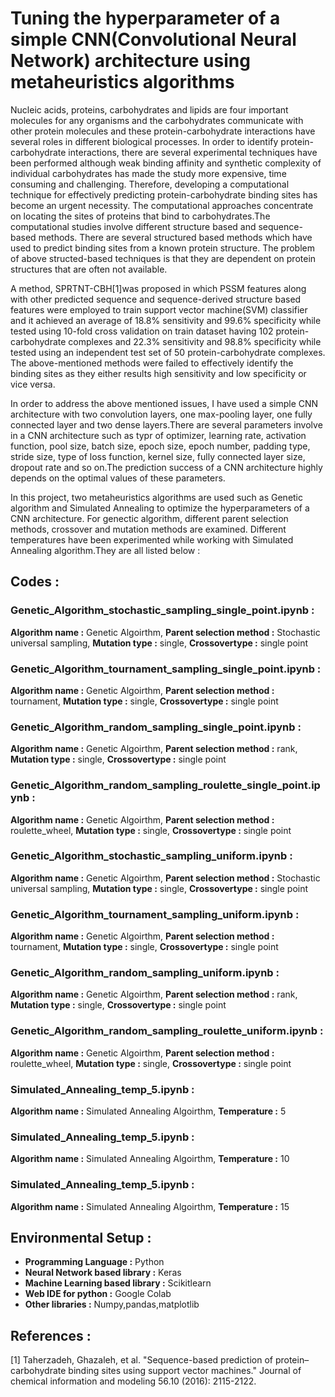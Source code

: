 # Tuning the hyperparameter of a simple CNN(Convolutional Neural Network) architecture using metaheuristics algorithms

Nucleic acids, proteins, carbohydrates and lipids are four important molecules for any organisms and the carbohydrates communicate with other protein molecules and these protein-carbohydrate interactions have several roles in different biological processes. In order to identify protein-carbohydrate interactions, there are several experimental techniques have been performed although weak binding affinity and synthetic complexity of individual carbohydrates has made the study more expensive, time consuming and challenging. Therefore, developing a computational technique for effectively predicting protein-carbohydrate binding sites has become an urgent necessity. The computational approaches concentrate on locating the sites of proteins that bind to carbohydrates.The computational studies involve different structure based and sequence-based methods. There are several structured based methods which have used to predict binding sites from a known protein structure. The problem of above structed-based techniques is that they are dependent on protein structures that are often not available.

A method, SPRTNT-CBH[1]was proposed in which PSSM features along with other predicted sequence and sequence-derived structure based features were employed to train support vector machine(SVM) classifier and it achieved an average of 18.8% sensitivity and 99.6% specificity while tested using 10-fold cross validation on train dataset having 102 protein-carbohydrate complexes and 22.3% sensitivity and 98.8% specificity while tested using an independent test set of 50 protein-carbohydrate complexes. The above-mentioned methods were failed to effectively identify the binding sites as they either results high sensitivity and low specificity or vice versa.

In order to address the above mentioned issues, I have used a simple CNN architecture with two convolution layers, one max-pooling layer, one fully connected layer and two dense layers.There are several parameters involve in a CNN architecture such as typr of optimizer, learning rate, activation function, pool size, batch size, epoch size, epoch number, padding type, stride size, type of loss function, kernel size, fully connected layer size, dropout rate and so on.The prediction success of a CNN architecture highly depends on the optimal values of these parameters.

In this project, two metaheuristics algorithms are used such as Genetic algorithm and Simulated Annealing to optimize the hyperparameters of a CNN architecture.
For genectic algorithm, different parent selection methods, crossover and mutation methods are examined. Different temperatures have been experimented while working with Simulated Annealing algorithm.They are all listed below :

## Codes :
### Genetic_Algorithm_stochastic_sampling_single_point.ipynb :
**Algorithm name :** Genetic Algoirthm, **Parent selection method :** Stochastic universal sampling, **Mutation type :** single, **Crossovertype :** single point
### Genetic_Algorithm_tournament_sampling_single_point.ipynb :
**Algorithm name :** Genetic Algoirthm, **Parent selection method :** tournament, **Mutation type :** single, **Crossovertype :** single point
### Genetic_Algorithm_random_sampling_single_point.ipynb :
**Algorithm name :** Genetic Algoirthm, **Parent selection method :** rank, **Mutation type :** single, **Crossovertype :** single point
### Genetic_Algorithm_random_sampling_roulette_single_point.ipynb :
**Algorithm name :** Genetic Algoirthm, **Parent selection method :** roulette_wheel, **Mutation type :** single, **Crossovertype :** single point

### Genetic_Algorithm_stochastic_sampling_uniform.ipynb :
**Algorithm name :** Genetic Algoirthm, **Parent selection method :** Stochastic universal sampling, **Mutation type :** single, **Crossovertype :** single point
### Genetic_Algorithm_tournament_sampling_uniform.ipynb :
**Algorithm name :** Genetic Algoirthm, **Parent selection method :** tournament, **Mutation type :** single, **Crossovertype :** single point
### Genetic_Algorithm_random_sampling_uniform.ipynb :
**Algorithm name :** Genetic Algoirthm, **Parent selection method :** rank, **Mutation type :** single, **Crossovertype :** single point
### Genetic_Algorithm_random_sampling_roulette_uniform.ipynb :
**Algorithm name :** Genetic Algoirthm, **Parent selection method :** roulette_wheel, **Mutation type :** single, **Crossovertype :** single point 

### Simulated_Annealing_temp_5.ipynb :
**Algorithm name :** Simulated Annealing Algoirthm, **Temperature :** 5 
### Simulated_Annealing_temp_5.ipynb :
**Algorithm name :** Simulated Annealing Algoirthm, **Temperature :** 10
### Simulated_Annealing_temp_5.ipynb :
**Algorithm name :** Simulated Annealing Algoirthm, **Temperature :** 15

## Environmental Setup :
- **Programming Language :** Python <br />
- **Neural Network based library :** Keras <br />
- **Machine Learning based library :** Scikitlearn <br />
- **Web IDE for python :** Google Colab 
- **Other libraries :** Numpy,pandas,matplotlib

## References :
[1] Taherzadeh, Ghazaleh, et al. "Sequence-based prediction of protein–carbohydrate binding sites using support vector machines." Journal of chemical information and modeling 56.10 (2016): 2115-2122.
